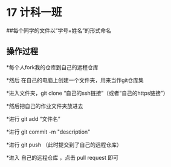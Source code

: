 # 17  计科一班  

##每个同学的文件以“学号+姓名”的形式命名

## 操作过程
*每个人fork我的仓库到自己的远程仓库

*然后 在自己的电脑上创建一个文件夹，用来当作git仓库集

*进入文件夹，git clone “自己的ssh链接”（或者“自己的https链接”）

*然后把自己的作业文件夹放进去

*进行 git add “文件名”

*进行 git commit -m "description"

*进行 git push （此时提交到了自己的远程仓库）

*进入 自己的远程仓库 ，点击 pull request 即可

